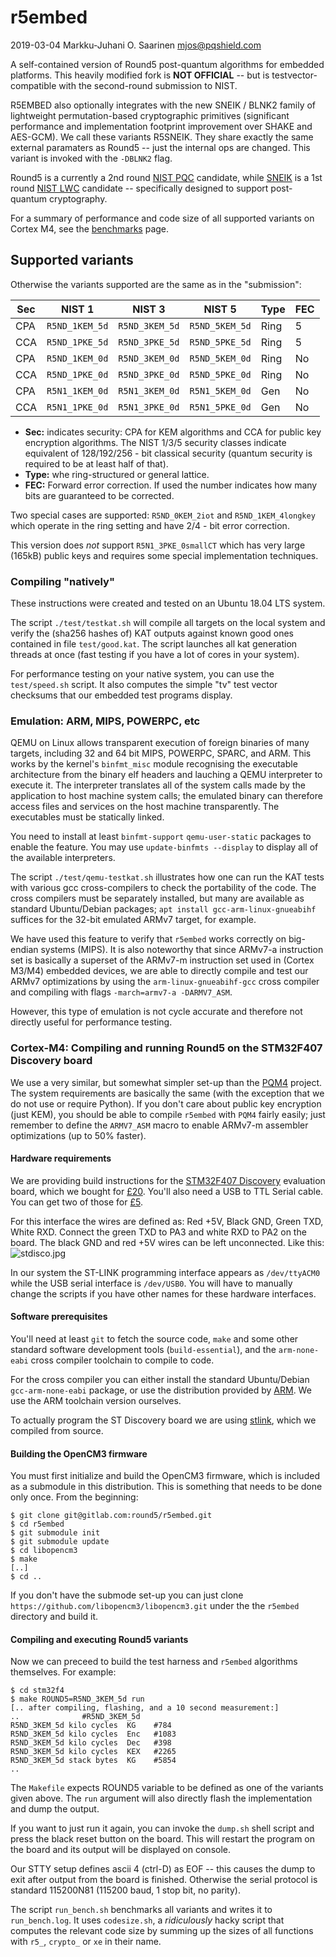 
# r5embed

2019-03-04  Markku-Juhani O. Saarinen <mjos@pqshield.com>

A self-contained version of Round5 post-quantum algorithms for embedded 
platforms. This heavily modified fork is **NOT OFFICIAL** -- but is 
testvector-compatible with the second-round submission to NIST. 

R5EMBED also optionally integrates with the new SNEIK / BLNK2 family of 
lightweight permutation-based cryptographic primitives (significant 
performance and implementation footprint improvement over SHAKE and AES-GCM). 
We call these variants R5SNEIK. They share exactly the same external
paramaters as Round5 -- just the internal ops are changed. This variant
is invoked with the `-DBLNK2` flag.

Round5 is a currently a 2nd round 
[NIST PQC](https://csrc.nist.gov/Projects/Post-Quantum-Cryptography)
candidate, while [SNEIK](https://github.com/pqshield/sneik) is a 1st round 
[NIST LWC](https://csrc.nist.gov/projects/lightweight-cryptography)
candidate -- specifically designed to support post-quantum cryptography.

For a summary of performance and code size of all supported variants on 
Cortex M4, see the [benchmarks](./benchmarks.md) page.


## Supported variants

Otherwise the variants supported are the same as in the "submission":

| **Sec** | **NIST 1** | **NIST 3**	| **NIST 5** | **Type** | **FEC** |
| --- | -------------- | -------------- | -------------- | ---- | ----|
| CPA | `R5ND_1KEM_5d` | `R5ND_3KEM_5d` | `R5ND_5KEM_5d` | Ring | 5   |
| CCA | `R5ND_1PKE_5d` | `R5ND_3PKE_5d` | `R5ND_5PKE_5d` | Ring | 5   |
| CPA | `R5ND_1KEM_0d` | `R5ND_3KEM_0d` | `R5ND_5KEM_0d` | Ring | No  |
| CCA |	`R5ND_1PKE_0d` | `R5ND_3PKE_0d` | `R5ND_5PKE_0d` | Ring | No  |
| CPA | `R5N1_1KEM_0d` | `R5N1_3KEM_0d`	| `R5N1_5KEM_0d` | Gen  | No  |
| CCA |	`R5N1_1PKE_0d` | `R5N1_3PKE_0d` | `R5N1_5PKE_0d` | Gen  | No  |

* **Sec:** indicates security: CPA for KEM algorithms and CCA for public
key encryption algorithms. The NIST 1/3/5 security classes indicate equivalent
of 128/192/256 - bit classical security (quantum security is required to be
at least half of that).
* **Type:** whe ring-structured or general lattice. 
* **FEC:** Forward error correction. If used the number indicates how
many bits are guaranteed to be corrected.

Two special cases are supported: `R5ND_0KEM_2iot` and `R5ND_1KEM_4longkey`
which operate in the ring setting and have 2/4 - bit error correction.

This version does *not* support `R5N1_3PKE_0smallCT` which has very large 
(165kB) public keys and requires some special implementation techniques.


### Compiling "natively"

These instructions were created and tested on an Ubuntu 18.04 LTS system.

The script `./test/testkat.sh` will compile all targets on the local system
and verify the (sha256 hashes of) KAT outputs against known good ones 
contained in file `test/good.kat`. The script launches all kat generation
threads at once (fast testing if you have a lot of cores in your system).

For performance testing on your native system, you can use the 
`test/speed.sh` script. It also computes the simple "tv" test vector 
checksums that our embedded test programs display.


### Emulation: ARM, MIPS, POWERPC, etc

QEMU on Linux allows transparent execution of foreign binaries of many
targets, including 32 and 64 bit MIPS, POWERPC, SPARC, and ARM. This works by
the kernel's `binfmt_misc` module recognising the executable architecture
from the binary elf headers and lauching a QEMU interpreter to execute it. 
The interpreter translates all of the system calls made by the application 
to host machine system calls; the emulated binary can therefore access files 
and services on the host machine transparently. The executables must be
statically linked.

You need to install at least `binfmt-support` `qemu-user-static` packages
to enable the feature. You may use `update-binfmts --display` to display all 
of the available interpreters.

The script `./test/qemu-testkat.sh` illustrates how one can run the KAT tests 
with various gcc cross-compilers to check the portability of the code.
The cross compilers must be separately installed, but many are available as
standard Ubuntu/Debian packages; `apt install gcc-arm-linux-gnueabihf` suffices
for the 32-bit emulated ARMv7 target, for example.

We have used this feature to verify that `r5embed` works correctly on 
big-endian systems (MIPS). It is also noteworthy that since ARMv7-a 
instruction set is basically a superset of the ARMv7-m instruction set used in 
(Cortex M3/M4) embedded devices, we are able to directly compile and test 
our ARMv7 optimizations by using the `arm-linux-gnueabihf-gcc` cross compiler
and compiling with flags `-march=armv7-a -DARMV7_ASM`.

However, this type of emulation is not cycle accurate and therefore not
directly useful for performance testing.


### Cortex-M4: Compiling and running Round5 on the STM32F407 Discovery board

We use a very similar, but somewhat simpler set-up than the 
[PQM4](https://github.com/mupq/pqm4) project. The system requirements are
basically the same (with the exception that we do not use or require Python). 
If you don't care about public key encryption (just KEM), 
you should be able to compile `r5embed` with `PQM4` fairly easily; just 
remember to define the `ARMV7_ASM` macro to enable ARMv7-m assembler
optimizations (up to 50% faster).


#### Hardware requirements

We are providing build instructions for the
[STM32F407 Discovery](https://www.st.com/en/evaluation-tools/stm32f4discovery.html)
evaluation board, which we bought for 
[£20](https://smile.amazon.co.uk/dp/B072K267DK/ref=cm_sw_em_r_mt_dp_U_B4rICbWT49B46).
You'll also need a USB to TTL Serial cable. You can get two of those for
[£5](https://smile.amazon.co.uk/gp/product/B01N4X3BJB/ref=ppx_yo_dt_b_asin_title_o02_s00).

For this interface the wires are defined as: Red +5V, Black GND, Green TXD, 
White RXD. Connect the green TXD to PA3 and white RXD to PA2 on the board.
The black GND and red +5V wires can be left unconnected.
Like this: ![stdisco.jpg](https://r5embed.com/public/stdisco.jpg)

In our system the ST-LINK programming interface appears as `/dev/ttyACM0` while
the USB serial interface is `/dev/USB0`. You will have to manually change
the scripts if you have other names for these hardware interfaces.

#### Software prerequisites

You'll need at least `git` to fetch the source code, `make` and some other 
standard software development tools (`build-essential`), and the 
`arm-none-eabi` cross compiler toolchain to compile to code.

For the cross compiler you can either install the standard Ubuntu/Debian
`gcc-arm-none-eabi` package, or use the distribution provided by
[ARM](https://developer.arm.com/open-source/gnu-toolchain/gnu-rm/downloads).
We use the ARM toolchain version ourselves.

To actually program the ST Discovery board we are using 
[stlink](https://github.com/texane/stlink), which we compiled from source.


#### Building the OpenCM3 firmware

You must first initialize and build the OpenCM3 firmware, which is 
included as a submodule in this distribution. This is something that
needs to be done only once. From the beginning:
```
$ git clone git@gitlab.com:round5/r5embed.git
$ cd r5embed
$ git submodule init
$ git submodule update
$ cd libopencm3
$ make
[..]
$ cd ..
```
If you don't have the submode set-up you can just clone
`https://github.com/libopencm3/libopencm3.git` under the 
the `r5embed` directory and build it.


#### Compiling and executing Round5 variants

Now we can preceed to build the test harness and `r5embed` algorithms
themselves. For example:

```
$ cd stm32f4
$ make ROUND5=R5ND_3KEM_5d run
[.. after compiling, flashing, and a 10 second measurement:]
..				#R5ND_3KEM_5d
R5ND_3KEM_5d kilo cycles  KG	#784
R5ND_3KEM_5d kilo cycles  Enc	#1083
R5ND_3KEM_5d kilo cycles  Dec	#398
R5ND_3KEM_5d kilo cycles  KEX	#2265
R5ND_3KEM_5d stack bytes  KG	#5854
..
```
The `Makefile` expects ROUND5 variable to be defined as one of the variants
given above. The `run` argument will also directly flash the implementation
and dump the output.

If you want to just run it again, you can invoke the `dump.sh` shell script
and press the black reset button on the board. This will restart the program
on the board and its output will be displayed on console.

Our STTY setup defines ascii 4 (ctrl-D) as EOF -- this causes the dump to 
exit after output from the board is finished. Otherwise the serial protocol 
is standard 115200N81 (115200 baud, 1 stop bit, no parity).

The script `run_bench.sh` benchmarks all variants and writes it to 
`run_bench.log`. It uses `codesize.sh`, a *ridiculously* hacky script that 
computes the relevant code size by summing up the sizes of all functions 
with `r5_`, `crypto_` or `xe` in their name.

